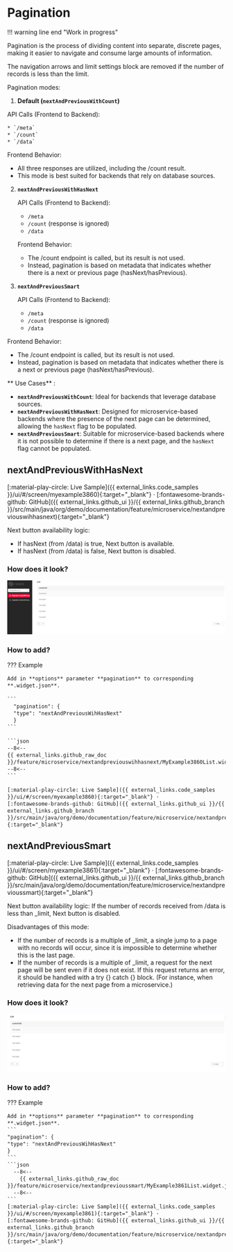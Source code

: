 # Pagination
!!! warning line end "Work in progress"

Pagination is the process of dividing content into separate, discrete pages, making it easier to navigate and consume large amounts of information.

The navigation arrows and limit settings block are removed if the number of records is less than the limit.

Pagination modes:

1. **Default (`nextAndPreviousWithCount`)**

  API Calls (Frontend to Backend):

    * `/meta`
    * `/count`
    * `/data`

  Frontend Behavior:

  * All three responses are utilized, including the /count result.
  * This mode is best suited for backends that rely on database sources.

2. **`nextAndPreviousWithHasNext`**

   API Calls (Frontend to Backend):

    * `/meta`
    * `/count` (response is ignored)
    * `/data`
   
    Frontend Behavior:

    * The /count endpoint is called, but its result is not used.
    * Instead, pagination is based on metadata that indicates whether there is a next or previous page (hasNext/hasPrevious).
 
3. **`nextAndPreviousSmart`**

   API Calls (Frontend to Backend):

   * `/meta`
   * `/count` (response is ignored)
   * `/data`

  Frontend Behavior:

  * The /count endpoint is called, but its result is not used.
  * Instead, pagination is based on metadata that indicates whether there is a next or previous page (hasNext/hasPrevious).

** Use Cases** :

* **`nextAndPreviousWithCount`**: Ideal for backends that leverage database sources.
* **`nextAndPreviousWithHasNext`**: Designed for microservice-based backends where the presence of the next page can be determined, allowing the `hasNext` flag to be populated.
* **`nextAndPreviousSmart`**: Suitable for microservice-based backends where it is not possible to determine if there is a next page, and the `hasNext` flag cannot be populated.  
 
## <a id="nextAndPreviousWithHasNext">nextAndPreviousWithHasNext</a>
[:material-play-circle: Live Sample]({{ external_links.code_samples }}/ui/#/screen/myexample3860){:target="_blank"} ·
[:fontawesome-brands-github: GitHub]({{ external_links.github_ui }}/{{ external_links.github_branch }}/src/main/java/org/demo/documentation/feature/microservice/nextandpreviouswihhasnext){:target="_blank"}

Next button availability logic:

* If hasNext (from /data) is true, Next button is available.
* If hasNext (from /data) is false, Next button is disabled.

### How does it look?
![nextAndPreviousWithHasNext.gif](nextAndPreviousWithHasNext.gif)

### How to add?
??? Example

    Add in **options** parameter **pagination** to corresponding **.widget.json**.

    ```
      "pagination": {
      "type": "nextAndPreviousWihHasNext"
      }
    ```
   
    ```json
    --8<--
    {{ external_links.github_raw_doc }}/feature/microservice/nextandpreviouswihhasnext/MyExample3860List.widget.json
    --8<--
    ```

    [:material-play-circle: Live Sample]({{ external_links.code_samples }}/ui/#/screen/myexample3860){:target="_blank"} ·
    [:fontawesome-brands-github: GitHub]({{ external_links.github_ui }}/{{ external_links.github_branch }}/src/main/java/org/demo/documentation/feature/microservice/nextandpreviouswihhasnext){:target="_blank"}


## <a id="nextAndPreviousSmart">nextAndPreviousSmart</a>
[:material-play-circle: Live Sample]({{ external_links.code_samples }}/ui/#/screen/myexample3861){:target="_blank"} ·
[:fontawesome-brands-github: GitHub]({{ external_links.github_ui }}/{{ external_links.github_branch }}/src/main/java/org/demo/documentation/feature/microservice/nextandprevioussmart){:target="_blank"}
 
Next button availability logic:
If the number of records received from /data is less than _limit, Next button is disabled.

Disadvantages of this mode:

* If the number of records is a multiple of _limit, a single jump to a page with no records will occur, since it is impossible to determine whether this is the last page.
* If the number of records is a multiple of _limit, a request for the next page will be sent even if it does not exist. If this request returns an error, it should be handled with a try {} catch {} block.
  (For instance, when retrieving data for the next page from a microservice.)

### How does it look?
![nextAndPreviousSmart.gif](nextAndPreviousSmart.gif)

### How to add?
??? Example

    Add in **options** parameter **pagination** to corresponding **.widget.json**.
    ```
    "pagination": {
    "type": "nextAndPreviousWihHasNext"
    }
    ```
    ```json
      --8<--
        {{ external_links.github_raw_doc }}/feature/microservice/nextandprevioussmart/MyExample3861List.widget.json
      --8<--
    ```
    [:material-play-circle: Live Sample]({{ external_links.code_samples }}/ui/#/screen/myexample3861){:target="_blank"} ·
    [:fontawesome-brands-github: GitHub]({{ external_links.github_ui }}/{{ external_links.github_branch }}/src/main/java/org/demo/documentation/feature/microservice/nextandprevioussmart){:target="_blank"}

 